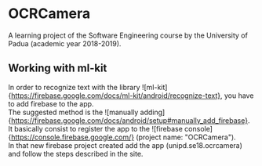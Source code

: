 # OCRCamera
A learning project of the Software Engineering course by the University of Padua (academic year 2018-2019).  

## Working with ml-kit
In order to recognize text with the library ![ml-kit]{https://firebase.google.com/docs/ml-kit/android/recognize-text}, you have to add firebase to the app.  
The suggested method is the ![manually adding]{https://firebase.google.com/docs/android/setup#manually_add_firebase}.  
It basically consist to register the app to the ![firebase console]{https://console.firebase.google.com/} (project name: "OCRCamera").  
In that new firebase project created add the app (unipd.se18.ocrcamera) and follow the steps described in the site.
